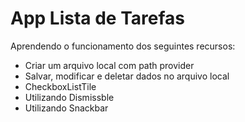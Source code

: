 # App Lista de Tarefas

Aprendendo o funcionamento dos seguintes recursos:

- Criar um arquivo local com path provider
- Salvar, modificar e deletar dados no arquivo local
- CheckboxListTile
- Utilizando Dismissble
- Utilizando Snackbar
